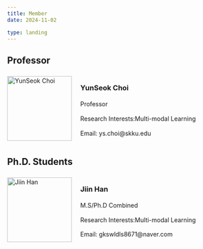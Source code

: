 ```yaml
---
title: Member
date: 2024-11-02

type: landing
---
```



<h2 class="section-title">Professor</h2>

<div style="display: flex; align-items: center; margin-bottom: 20px;">
  <img src="YunseokChoi.jpg" alt="YunSeok Choi" style="width: 150px; height: auto; margin-right: 20px;"/>

  <div style="line-height: 1.4;">
    <h3>YunSeok Choi</h3>
    <p>Professor</p>
    <p>Research Interests:Multi-modal Learning</p>
    <p>Email: ys.choi@skku.edu</p>
  </div>
</div>



<h2 class="section-title">Ph.D. Students</h2>

<div style="display: flex; align-items: center; margin-bottom: 20px;">
  <img src="JiinHan.jpg" alt="Jiin Han" style="width: 150px; height: auto; margin-right: 20px;"/>

  <div style="line-height: 1.4;">
    <h3>Jiin Han</h3>
    <p>M.S/Ph.D Combined</p>
    <p>Research Interests:Multi-modal Learning</p>
    <p>Email: gkswldls8671@naver.com</p>
  </div>
</div>